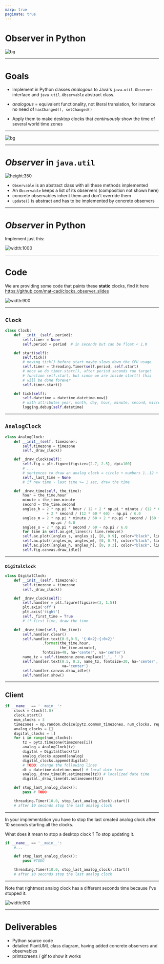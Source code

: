 ```yaml
---
marp: true
paginate: true
---
```


Observer in Python
===

<!--
![bg right width:600 ](observer_refactoring_guru.png)
image from [http://refactoring.guru](http://refactoring.guru)
-->

![bg](World_Time_Zones_Map.png)

---

Goals
===

- Implement in Python classes *analogous* to Java's ```java.util.Observer``` interface and ```java.util.Observable``` abstract class.

- *analogous* = equivalent functionality, not literal translation, for instance no need of ```hasChanged(), setChanged()```

- Apply them to make desktop clocks that *continuously* show the time of several world time zones

---

![bg](clocks.png)

---

*Observer* in ```java.util```
===

![height:350](observer_java.png)

- ``Observable`` is an abstract class with all these methods implemented
- An ``Observable`` keeps a list of its observers (composition not shown here)
- concrete observables inherit them and don't override them
- ``update()`` is abstract and has to be implemented by concrete observers

---

*Observer* in Python
===

Implement just this:

![width:1000](observer_python.png)

---

Code
===

We are providing some code that paints these **static** clocks, find it here https://github.com/mat-cad/clocks_observer_slides

![width:900](clocks_students.png)


---

## ``Clock``

```python
class Clock:
    def __init__(self, period):
        self.timer = None
        self.period = period  # in seconds but can be float < 1.0

    def start(self):
        self.tick()
        # moving tick() before start maybe slows down the CPU usage
        self.timer = threading.Timer(self.period, self.start)
        # once we do timer.start(), after period seconds run target
        # function self.start, but since we are inside start() this
        # will be done forever
        self.timer.start()

    def tick(self):
        self.datetime = datetime.datetime.now()
        # with attributes year, month, day, hour, minute, second, microsecond
        logging.debug(self.datetime)
```

---

## ``AnalogClock``

```python
class AnalogClock:
    def __init__(self, timezone):
        self.timezone = timezone
        self._draw_clock()

    def _draw_clock(self):
        self.fig = plt.figure(figsize=(2.7, 2.5), dpi=100)
        # ...
        # sentences to draw an analog clock = circle + numbers 1..12 + text time zone
        self._last_time = None
        # if new time - last time >= 1 sec, draw the time

    def _draw_time(self, the_time):
        hour = the_time.hour
        minute = the_time.minute
        second = the_time.second
        angles_h = 2 * np.pi * hour / 12 + 2 * np.pi * minute / (12 * 60) \
                   + 2 * second / (12 * 60 * 60) - np.pi / 6.0
        angles_m = 2 * np.pi * minute / 60 + 2 * np.pi * second / (60 * 60) \
                   - np.pi / 6.0
        angles_s = 2 * np.pi * second / 60 - np.pi / 6.0
        for line in self.ax.get_lines(): line.remove()
        self.ax.plot([angles_s, angles_s], [0, 0.9], color="black", linewidth=1)
        self.ax.plot([angles_m, angles_m], [0, 0.7], color="black", linewidth=2)
        self.ax.plot([angles_h, angles_h], [0, 0.3], color="black", linewidth=4)
        self.fig.canvas.draw_idle()
```

---

### ``DigitalClock``

```python
class DigitalClock:
    def __init__(self, timezone):
        self.timezone = timezone
        self._draw_clock()

    def _draw_clock(self):
        self.handler = plt.figure(figsize=(3, 1.5))
        plt.axis('off')
        plt.axis('tight')
        self._first_time = True
        # if first time, draw the time

    def _draw_time(self, the_time):
        self.handler.clear()
        self.handler.text(0.5,0.5, '{:0>2}:{:0>2}'
                 .format(the_time.hour,
                         the_time.minute),
                 fontsize=48, ha='center', va='center')
        name_tz = self.timezone.zone.replace('_', ' ')
        self.handler.text(0.5, 0.2, name_tz, fontsize=20, ha='center',
                          va='center')
        self.handler.canvas.draw_idle()
        self.handler.show()
```

---

## Client


```python
if __name__ == '__main__':
    clock = Clock(1.0)
    clock.start()
    num_clocks = 3
    timezones = np.random.choice(pytz.common_timezones, num_clocks, replace=False)
    analog_clocks = []
    digital_clocks = []
    for i in range(num_clocks):
        tz = pytz.timezone(timezones[i])
        analog = AnalogClock(tz)
        digital = DigitalClock(tz)
        analog_clocks.append(analog)
        digital_clocks.append(digital)
        # TODO: change the following lines
        dt = datetime.datetime.now() # local date time
        analog._draw_time(dt.astimezone(tz)) # localized date time
        digital._draw_time(dt.astimezone(tz))

    def stop_last_analog_clock():
        pass # TODO

    threading.Timer(10.0, stop_last_analog_clock).start()
    # after 10 seconds stop the last analog clock
```

--- 


In your implementation you have to stop the last created analog clock after 10 seconds starting all the clocks. 

What does it mean to stop a desktop clock ? To stop updating it.

```python
if __name__ == '__main__':
    #...

    def stop_last_analog_clock():
        pass #TODO

    threading.Timer(10.0, stop_last_analog_clock).start()
    # after 10 seconds stop the last analog clock
```

---
Note that rightmost analog clock has a different seconds time because I've stopped it.

![width:900](clocks.png)

---

Deliverables
===

- Python source code
- detailed PlantUML class diagram, having added concrete observers and observables
- printscreens / gif to show it works


